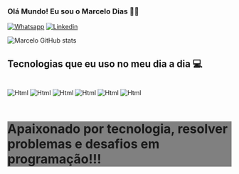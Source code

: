 
### Olá Mundo! Eu sou o Marcelo Dias 👋🏼

[![Whatsapp](https://img.shields.io/badge/WhatsApp-25D366?style=for-the-badge&logo=whatsapp&logoColor=white)](https://wa.me/5511940382338?text=Ol%C3%A1%2C+tudo+bem%3F)
[![Linkedin](https://img.shields.io/badge/LinkedIn-0077B5?style=for-the-badge&logo=linkedin&logoColor=white)](https://www.linkedin.com/in/guilherme-menoti-32a898249/)

![Marcelo GitHub stats](https://github-readme-stats.vercel.app/api?username=MarceloDiasst&show_icons=true&theme=dark)

## Tecnologias que eu uso no meu dia a dia 💻

<div style="display: inline_block"><br/>
<img align="center" alt="Html" src="https://img.shields.io/badge/HTML-239120?style=for-the-badge&logo=html5&logoColor=white">
<img align="center" alt="Html" src="https://img.shields.io/badge/CSS-239120?&style=for-the-badge&logo=css3&logoColor=white">
<img align="center" alt="Html" src="https://img.shields.io/badge/JavaScript-323330?style=for-the-badge&logo=javascript&logoColor=F7DF1E">
<img align="center" alt="Html" src="https://img.shields.io/badge/TypeScript-007ACC?style=for-the-badge&logo=typescript&logoColor=white">
<img align="center" alt="Html" src="https://img.shields.io/badge/Java-ED8B00?style=for-the-badge&logo=openjdk&logoColor=white">
<img align="center" alt="Html" src="https://img.shields.io/badge/C%23-239120?style=for-the-badge&logo=c-sharp&logoColor=white">
</div>
<br/>
<div style="background-color: gray">
<h1>Apaixonado por tecnologia, resolver problemas e desafios em programação!!!</h1>
</div>
